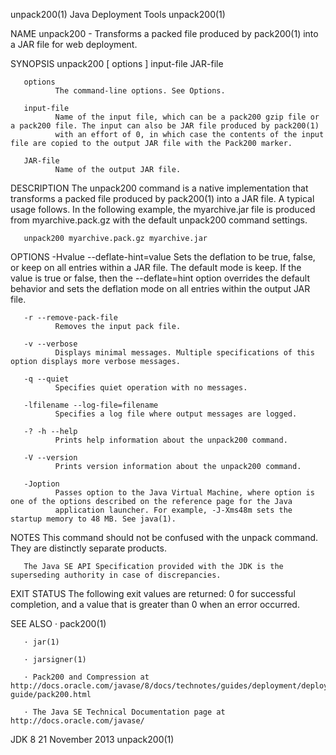 unpack200(1)                                                   Java Deployment Tools                                                  unpack200(1)

NAME
       unpack200 - Transforms a packed file produced by pack200(1) into a JAR file for web deployment.

SYNOPSIS
       unpack200 [ options ] input-file JAR-file

       options
              The command-line options. See Options.

       input-file
              Name of the input file, which can be a pack200 gzip file or a pack200 file. The input can also be JAR file produced by pack200(1)
              with an effort of 0, in which case the contents of the input file are copied to the output JAR file with the Pack200 marker.

       JAR-file
              Name of the output JAR file.

DESCRIPTION
       The unpack200 command is a native implementation that transforms a packed file produced by pack200(1) into a JAR file. A typical usage
       follows. In the following example, the myarchive.jar file is produced from myarchive.pack.gz with the default unpack200 command settings.

       unpack200 myarchive.pack.gz myarchive.jar

OPTIONS
       -Hvalue --deflate-hint=value
              Sets the deflation to be true, false, or keep on all entries within a JAR file. The default mode is keep. If the value is true or
              false, then the --deflate=hint option overrides the default behavior and sets the deflation mode on all entries within the output
              JAR file.

       -r --remove-pack-file
              Removes the input pack file.

       -v --verbose
              Displays minimal messages. Multiple specifications of this option displays more verbose messages.

       -q --quiet
              Specifies quiet operation with no messages.

       -lfilename --log-file=filename
              Specifies a log file where output messages are logged.

       -? -h --help
              Prints help information about the unpack200 command.

       -V --version
              Prints version information about the unpack200 command.

       -Joption
              Passes option to the Java Virtual Machine, where option is one of the options described on the reference page for the Java
              application launcher. For example, -J-Xms48m sets the startup memory to 48 MB. See java(1).

NOTES
       This command should not be confused with the unpack command. They are distinctly separate products.

       The Java SE API Specification provided with the JDK is the superseding authority in case of discrepancies.

EXIT STATUS
       The following exit values are returned: 0 for successful completion, and a value that is greater than 0 when an error occurred.

SEE ALSO
       · pack200(1)

       · jar(1)

       · jarsigner(1)

       · Pack200 and Compression at http://docs.oracle.com/javase/8/docs/technotes/guides/deployment/deployment-guide/pack200.html

       · The Java SE Technical Documentation page at http://docs.oracle.com/javase/

JDK 8                                                            21 November 2013                                                     unpack200(1)
